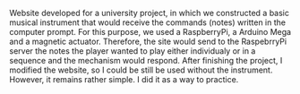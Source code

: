 Website developed for a university project, in which we constructed a basic musical instrument that would receive the commands (notes) written in the computer prompt. 
For this purpose, we used a RaspberryPi, a Arduino Mega and a magnetic actuator. Therefore, the site would send to the RaspebrryPi server the notes the player wanted to play
either individualy or in a sequence and the mechanism would respond. After finishing the project, I modified the website, so I could be still be used without the instrument. However, it remains 
rather simple. I did it as a way to practice.
